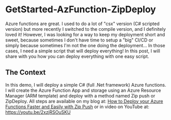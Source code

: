 # GetStarted-AzFunction-ZipDeploy

Azure functions are great. I used to do a lot of "csx" version (C# scripted version) but more recently I switched to the compile version, and I definitely loved it!  However, I was looking for a way to keep my deployment short and sweet, because sometimes  I don't have time to setup a "big" CI/CD or simply because sometimes I'm not the one doing the deployment... In those cases, I need a simple script that will deploy everything! In this post, I will share with you how you can deploy everything with one easy script.

## The Context

In this demo, I will deploy a simple C# (full .Net framework) Azure functions. I will create the Azure Function App and storage using an Azure Resource Manager (ARM template) and deploy with a method named Zip push or ZipDeploy.  All steps are available on my blog at: [How to Deploy your Azure Functions Faster and Easily with Zip Push](https://www.frankysnotes.com/2018/06/how-to-deploy-your-azure-functions.html)
or in video on YouTube at: https://youtu.be/2xzjRSOuSKU


